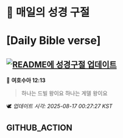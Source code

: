# 🙏 매일의 성경 구절
# [Daily Bible verse]
## [![README에 성경구절 업데이트](https://github.com/DONGSUKA/first_test/actions/workflows/update-readme-bible.yml/badge.svg)](https://github.com/DONGSUKA/first_test/actions/workflows/update-readme-bible.yml)
<!-- START_BIBLE_VERSE -->
📖 **여호수아 12:13**
> 하나는 드빌 왕이요 하나는 게델 왕이요

🕊️ _업데이트 시각: 2025-08-17 00:27:27 KST_
  <!-- END_BIBLE_VERSE -->
## GITHUB_ACTION
